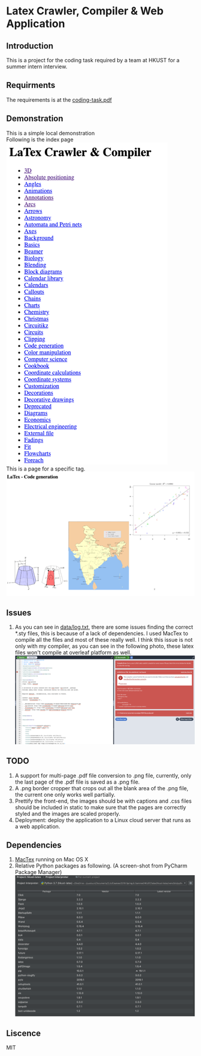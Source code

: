 # Latex Crawler, Compiler & Web Application 

## Introduction
This is a project for the coding task required by a team at HKUST for a summer intern interview.

## Requirments
The requirements is at the [coding-task.pdf](coding-task.pdf)

## Demonstration
This is a simple local demonstration <br/>
Following is the index page<br/>
![index.html](images/index-demonstration.png)
<br/>
This is a page for a specific tag.
![category-demonstration](images/category-demonstration.png)
  
## Issues
1. As you can see in [data/log.txt](data/log.txt), there are some issues finding the correct *.sty files, 
 this is because of a lack of dependencies. I used MacTex to compile all the files and most of these
 really well. I think this issue is not only with my compiler, as you can see in the following photo, 
 these latex files won't compile at overleaf platform as well.
  ![index.html](images/overleaf-compile-error.png)
  

## TODO
1. A support for multi-page .pdf file conversion to .png file, currently, only the last page of the .pdf
 file is saved as a .png file.
2. A .png border cropper that crops out all the blank area of the .png file, the current one only works well
 partially.
3. Prettify the front-end, the images should be with captions and .css files should be included in static to
 make sure that the pages are correctly styled and the images are scaled properly.
4. Deployment: deploy the application to a Linux cloud server that runs as a web application.

## Dependencies
1. [MacTex](https://tug.org/mactex/mactex-download.html) running on Mac OS X
2. Relative Python packages as following. (A screen-shot from PyCharm Package Manager)
![python dependencies](images/python-dependencies.png)
 
## Liscence
MIT